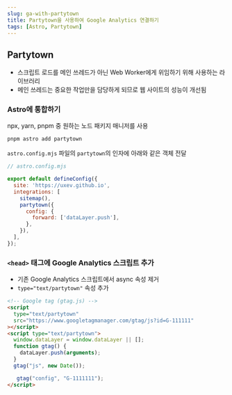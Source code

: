 ```yaml
---
slug: ga-with-partytown
title: Partytown을 사용하여 Google Analytics 연결하기
tags: [Astro, Partytown]
---
```


## Partytown

- 스크립트 로드를 메인 쓰레드가 아닌 Web Worker에게 위임하기 위해 사용하는 라이브러리
- 메인 쓰레드는 중요한 작업만을 담당하게 되므로 웹 사이트의 성능이 개선됨

### Astro에 통합하기

npx, yarn, pnpm 중 원하는 노드 패키지 매니저를 사용

```zsh
pnpm astro add partytown
```

`astro.config.mjs` 파일의 `partytown`의 인자에 아래와 같은 객체 전달

```js
// astro.config.mjs

export default defineConfig({
  site: 'https://uxev.github.io',
  integrations: [
    sitemap(),
    partytown({
      config: {
        forward: ['dataLayer.push'],
      },
    }),
  ],
});
```

### `<head>` 태그에 Google Analytics 스크립트 추가

- 기존 Google Analytics 스크립트에서 async 속성 제거
- `type="text/partytown"` 속성 추가

```html
<!-- Google tag (gtag.js) -->
<script
  type="text/partytown"
  src="https://www.googletagmanager.com/gtag/js?id=G-111111"
></script>
<script type="text/partytown">
  window.dataLayer = window.dataLayer || [];
  function gtag() {
  	dataLayer.push(arguments);
  }
  gtag("js", new Date());

   gtag("config", "G-1111111");
</script>
```
